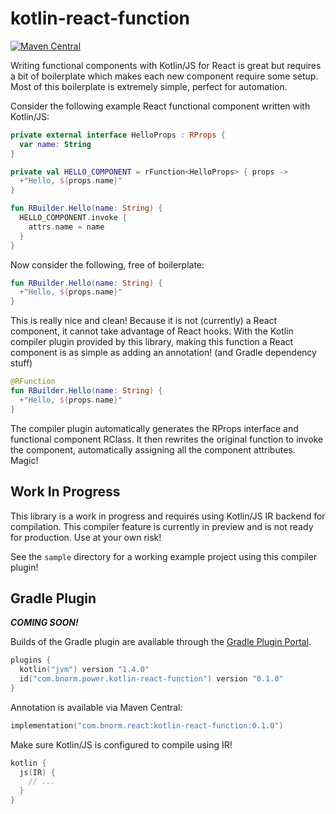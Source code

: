 # kotlin-react-function

[![Maven Central](https://maven-badges.herokuapp.com/maven-central/com.bnorm.react/kotlin-react-function/badge.svg)](https://maven-badges.herokuapp.com/maven-central/com.bnorm.react/kotlin-react-function)

Writing functional components with Kotlin/JS for React is great but requires a
bit of boilerplate which makes each new component require some setup. Most of
this boilerplate is extremely simple, perfect for automation.

Consider the following example React functional component written with
Kotlin/JS:

```kotlin
private external interface HelloProps : RProps {
  var name: String
}

private val HELLO_COMPONENT = rFunction<HelloProps> { props ->
  +"Hello, ${props.name}"
}

fun RBuilder.Hello(name: String) {
  HELLO_COMPONENT.invoke {
    attrs.name = name
  }
}
```

Now consider the following, free of boilerplate:

```kotlin
fun RBuilder.Hello(name: String) {
  +"Hello, ${props.name}"
}
```

This is really nice and clean! Because it is not (currently) a React component,
it cannot take advantage of React hooks. With the Kotlin compiler plugin
provided by this library, making this function a React component is as simple as
adding an annotation! (and Gradle dependency stuff)


```kotlin
@RFunction
fun RBuilder.Hello(name: String) {
  +"Hello, ${props.name}"
}
```

The compiler plugin automatically generates the RProps interface and functional
component RClass. It then rewrites the original function to invoke the
component, automatically assigning all the component attributes. Magic!

## Work In Progress

This library is a work in progress and requires using Kotlin/JS IR backend for
compilation. This compiler feature is currently in preview and is not ready for
production. Use at your own risk!

See the `sample` directory for a working example project using this compiler
plugin!

## Gradle Plugin

__*COMING SOON!*__

Builds of the Gradle plugin are available through the
[Gradle Plugin Portal][kotlin-react-function-gradle].

```kotlin
plugins {
  kotlin("jvm") version "1.4.0"
  id("com.bnorm.power.kotlin-react-function") version "0.1.0"
}
```

Annotation is available via Maven Central:

```kotlin
implementation("com.bnorm.react:kotlin-react-function:0.1.0")
```

Make sure Kotlin/JS is configured to compile using IR!

```kotlin
kotlin {
  js(IR) {
    // ...
  }
}
```

[kotlin-react-function-gradle]: https://plugins.gradle.org/plugin/com.bnorm.react.kotlin-react-function
